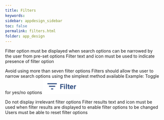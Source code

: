 ```yaml
---
title: Filters 
keywords:
sidebar: appdesign_sidebar
toc: false
permalink: filters.html
folder: app_design 
---
```



Filter option must be displayed when search options can be narrowed by the user from pre-set options
Filter text and icon must be used to indicate presence of filter option

Avoid using more than seven filter options
Filters should allow the user to narrow search options using the simplest method available
Example: Toggle for yes/no options
<img src="/images/examples/design-standards-navigation-filters-icon.png" style="max-width: 120px;">

Do not display irrelevant filter options
Filter results text and icon must be used when filter results are displayed to enable filter options to be changed
Users must be able to reset filter options